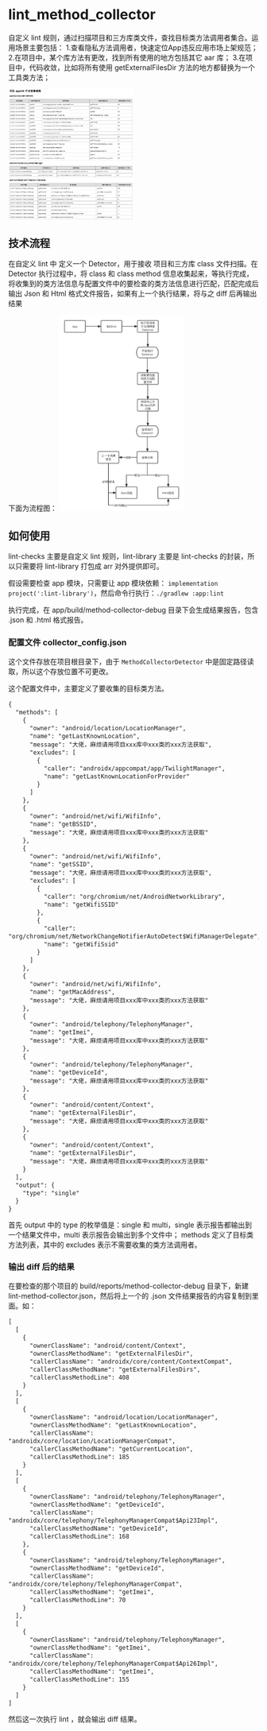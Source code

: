 # lint_method_collector
自定义 lint 规则，通过扫描项目和三方库类文件，查找目标类方法调用者集合。运用场景主要包括：
  1.查看隐私方法调用者，快速定位App违反应用市场上架规范；
  2.在项目中，某个库方法有更改，找到所有使用的地方包括其它 aar 库；
  3.在项目中，代码收敛，比如将所有使用 getExternalFilesDir 方法的地方都替换为一个 工具类方法；

<img src="./lint_method_collector_results.png" width="50%" height="50%"/>

## 技术流程
在自定义 lint 中 定义一个 Detector，用于接收 项目和三方库 class 文件扫描。在 Detector 执行过程中，将 class 和 class method 信息收集起来，等执行完成，将收集到的类方法信息与配置文件中的要检查的类方法信息进行匹配，匹配完成后输出 Json 和 Html 格式文件报告，如果有上一个执行结果，将与之 diff 后再输出结果

下面为流程图：
<img src="./lint_method_collector_des.png" width="50%" height="50%"/>


## 如何使用
lint-checks 主要是自定义 lint 规则，lint-library 主要是 lint-checks 的封装，所以只需要将 lint-library 打包成 arr 对外提供即可。

假设需要检查 app 模块，只需要让 app 模块依赖： `implementation project(':lint-library')`，然后命令行执行：`./gradlew :app:lint`

执行完成，在 app/build/method-collector-debug 目录下会生成结果报告，包含 .json 和 .html 格式报告。

### 配置文件 collector_config.json
这个文件存放在项目根目录下，由于 `MethodCollectorDetector` 中是固定路径读取，所以这个存放位置不可更改。

这个配置文件中，主要定义了要收集的目标类方法。

```
{
  "methods": [
    {
      "owner": "android/location/LocationManager",
      "name": "getLastKnownLocation",
      "message": "大佬，麻烦请用项目xxx库中xxx类的xxx方法获取",
      "excludes": [
        {
          "caller": "androidx/appcompat/app/TwilightManager",
          "name": "getLastKnownLocationForProvider"
        }
      ]
    },
    {
      "owner": "android/net/wifi/WifiInfo",
      "name": "getBSSID",
      "message": "大佬，麻烦请用项目xxx库中xxx类的xxx方法获取"
    },
    {
      "owner": "android/net/wifi/WifiInfo",
      "name": "getSSID",
      "message": "大佬，麻烦请用项目xxx库中xxx类的xxx方法获取",
      "excludes": [
        {
          "caller": "org/chromium/net/AndroidNetworkLibrary",
          "name": "getWifiSSID"
        },
        {
          "caller": "org/chromium/net/NetworkChangeNotifierAutoDetect$WifiManagerDelegate",
          "name": "getWifiSsid"
        }
      ]
    },
    {
      "owner": "android/net/wifi/WifiInfo",
      "name": "getMacAddress",
      "message": "大佬，麻烦请用项目xxx库中xxx类的xxx方法获取"
    },
    {
      "owner": "android/telephony/TelephonyManager",
      "name": "getImei",
      "message": "大佬，麻烦请用项目xxx库中xxx类的xxx方法获取"
    },
    {
      "owner": "android/telephony/TelephonyManager",
      "name": "getDeviceId",
      "message": "大佬，麻烦请用项目xxx库中xxx类的xxx方法获取"
    },
    {
      "owner": "android/content/Context",
      "name": "getExternalFilesDir",
      "message": "大佬，麻烦请用项目xxx库中xxx类的xxx方法获取"
    },
    {
      "owner": "android/content/Context",
      "name": "getExternalFilesDir",
      "message": "大佬，麻烦请用项目xxx库中xxx类的xxx方法获取"
    }
  ],
  "output": {
    "type": "single"
  }
}
```
首先 output 中的 type 的枚举值是：single 和 multi，single 表示报告都输出到一个结果文件中，multi 表示报告会输出到多个文件中；
methods 定义了目标类方法列表，其中的 excludes 表示不需要收集的类方法调用者。

### 输出 diff 后的结果
在要检查的那个项目的 build/reports/method-collector-debug 目录下，新建 lint-method-collector.json，然后将上一个的 .json 文件结果报告的内容复制到里面。如：
```
[
  [
    {
      "ownerClassName": "android/content/Context",
      "ownerClassMethodName": "getExternalFilesDir",
      "callerClassName": "androidx/core/content/ContextCompat",
      "callerClassMethodName": "getExternalFilesDirs",
      "callerClassMethodLine": 408
    }
  ],
  [
    {
      "ownerClassName": "android/location/LocationManager",
      "ownerClassMethodName": "getLastKnownLocation",
      "callerClassName": "androidx/core/location/LocationManagerCompat",
      "callerClassMethodName": "getCurrentLocation",
      "callerClassMethodLine": 185
    }
  ],
  [
    {
      "ownerClassName": "android/telephony/TelephonyManager",
      "ownerClassMethodName": "getDeviceId",
      "callerClassName": "androidx/core/telephony/TelephonyManagerCompat$Api23Impl",
      "callerClassMethodName": "getDeviceId",
      "callerClassMethodLine": 168
    },
    {
      "ownerClassName": "android/telephony/TelephonyManager",
      "ownerClassMethodName": "getDeviceId",
      "callerClassName": "androidx/core/telephony/TelephonyManagerCompat",
      "callerClassMethodName": "getImei",
      "callerClassMethodLine": 70
    }
  ],
  [
    {
      "ownerClassName": "android/telephony/TelephonyManager",
      "ownerClassMethodName": "getImei",
      "callerClassName": "androidx/core/telephony/TelephonyManagerCompat$Api26Impl",
      "callerClassMethodName": "getImei",
      "callerClassMethodLine": 155
    }
  ]
]
```
然后这一次执行 lint ，就会输出 diff 结果。